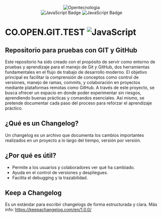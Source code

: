 <p align="center">
  <img src="https://openits.co/wp-content/uploads/2020/07/log-peque.png" alt="Opentecnologia"><br>
  <img src="https://img.shields.io/badge/language-JavaScript-yellow" alt="JavaScript Badge">
  <img src="https://img.shields.io/badge/Tributaria-Opentecnologia-green" alt="JavaScript Badge">
</p>

# CO.OPEN.GIT.TEST ![JavaScript](https://img.shields.io/badge/Retos-Git-blue)

## Repositorio para pruebas con GIT y GitHub

Este repositorio ha sido creado con el propósito de servir como entorno de pruebas y aprendizaje para el manejo de Git y GitHub, dos herramientas fundamentales en el flujo de trabajo de desarrollo moderno. El objetivo principal es facilitar la comprensión de conceptos como control de versiones, manejo de ramas, commits, y colaboración en proyectos mediante plataformas remotas como GitHub. A través de este proyecto, se busca ofrecer un espacio en donde poder experimentar sin riesgos, aprendiendo buenas prácticas y comandos esenciales. Así mismo, se pretende documentar cada paso del proceso para reforzar el aprendizaje práctico.

## ¿Qué es un Changelog?

Un changelog es un archivo que documenta los cambios importantes realizados en un proyecto a lo largo del tiempo, versión por versión.

## ¿Por qué es útil?

- Permite a los usuarios y colaboradores ver qué ha cambiado.
- Ayuda en el control de versiones y despliegues.
- Facilita el debugging y la trazabilidad.

## Keep a Changelog

Es un estándar para escribir changelogs de forma estructurada y clara. Más info: https://keepachangelog.com/en/1.0.0/


